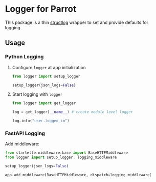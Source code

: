 # Logger for Parrot

This package is a thin [structlog](https://www.structlog.org/en/stable/) wrapper to set and provide defaults for logging.

## Usage

### Python Logging

1. Configure `logger` at app initialization

    ```python
    from logger import setup_logger

    setup_logger(json_logs=False)
    ```

2. Start logging with `logger`

    ```python
    from logger import get_logger

    log = get_logger(__name__) # create module level logger

    log.info("user.logged_in")
    ```

### FastAPI Logging

Add middleware:

```python
from starlette.middleware.base import BaseHTTPMiddleware
from logger import setup_logger, logging_middleware

setup_logger(json_logs=False)

app.add_middleware(BaseHTTPMiddleware, dispatch=logging_middleware)
```
